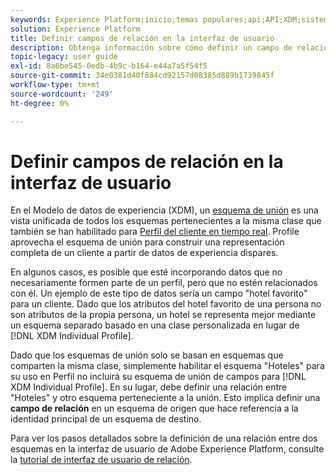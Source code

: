 ```yaml
---
keywords: Experience Platform;inicio;temas populares;api;API;XDM;sistema XDM;modelo de datos de experiencia;modelo de datos;ui;espacio de trabajo;relación;campo
solution: Experience Platform
title: Definir campos de relación en la interfaz de usuario
description: Obtenga información sobre cómo definir un campo de relación en la interfaz de usuario del Experience Platform.
topic-legacy: user guide
exl-id: 8a6be545-0edb-4b9c-b164-e44a7a5f54f5
source-git-commit: 34e0381d40f884cd92157d08385d889b1739845f
workflow-type: tm+mt
source-wordcount: '249'
ht-degree: 0%

---
```


# Definir campos de relación en la interfaz de usuario

En el Modelo de datos de experiencia (XDM), un [esquema de unión](../../schema/composition.md#union) es una vista unificada de todos los esquemas pertenecientes a la misma clase que también se han habilitado para [Perfil del cliente en tiempo real](../../../profile/home.md). Profile aprovecha el esquema de unión para construir una representación completa de un cliente a partir de datos de experiencia dispares.

En algunos casos, es posible que esté incorporando datos que no necesariamente formen parte de un perfil, pero que no estén relacionados con él. Un ejemplo de este tipo de datos sería un campo &quot;hotel favorito&quot; para un cliente. Dado que los atributos del hotel favorito de una persona no son atributos de la propia persona, un hotel se representa mejor mediante un esquema separado basado en una clase personalizada en lugar de [!DNL XDM Individual Profile].

Dado que los esquemas de unión solo se basan en esquemas que comparten la misma clase, simplemente habilitar el esquema &quot;Hoteles&quot; para su uso en Perfil no incluirá su esquema de unión de campos para [!DNL XDM Individual Profile]. En su lugar, debe definir una relación entre &quot;Hoteles&quot; y otro esquema perteneciente a la unión. Esto implica definir una **campo de relación** en un esquema de origen que hace referencia a la identidad principal de un esquema de destino.

Para ver los pasos detallados sobre la definición de una relación entre dos esquemas en la interfaz de usuario de Adobe Experience Platform, consulte la [tutorial de interfaz de usuario de relación](../../tutorials/relationship-ui.md).
